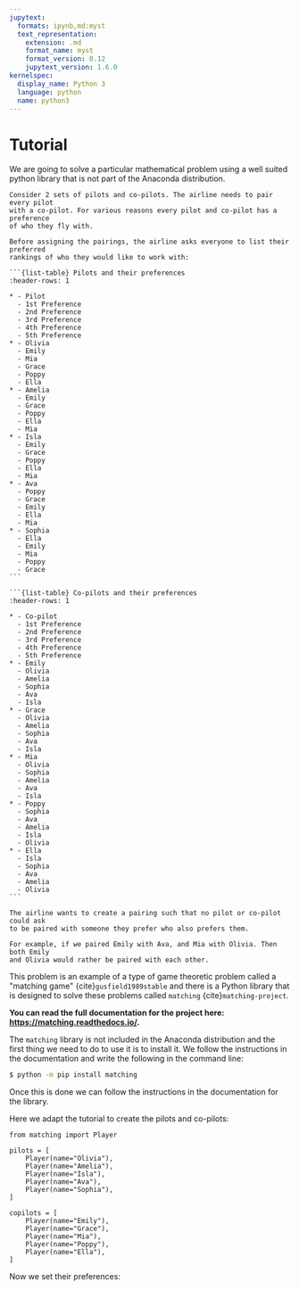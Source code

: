 ```yaml
---
jupytext:
  formats: ipynb,md:myst
  text_representation:
    extension: .md
    format_name: myst
    format_version: 0.12
    jupytext_version: 1.6.0
kernelspec:
  display_name: Python 3
  language: python
  name: python3
---
```


# Tutorial

We are going to solve a particular mathematical problem using a well suited
python library that is not part of the Anaconda distribution.

````{admonition} Problem
Consider 2 sets of pilots and co-pilots. The airline needs to pair every pilot
with a co-pilot. For various reasons every pilot and co-pilot has a preference
of who they fly with.

Before assigning the pairings, the airline asks everyone to list their preferred
rankings of who they would like to work with:

```{list-table} Pilots and their preferences
:header-rows: 1

* - Pilot
  - 1st Preference
  - 2nd Preference
  - 3rd Preference
  - 4th Preference
  - 5th Preference
* - Olivia
  - Emily
  - Mia
  - Grace
  - Poppy
  - Ella
* - Amelia
  - Emily
  - Grace
  - Poppy
  - Ella
  - Mia
* - Isla
  - Emily
  - Grace
  - Poppy
  - Ella
  - Mia
* - Ava
  - Poppy
  - Grace
  - Emily
  - Ella
  - Mia
* - Sophia
  - Ella
  - Emily
  - Mia
  - Poppy
  - Grace
```

```{list-table} Co-pilots and their preferences
:header-rows: 1

* - Co-pilot
  - 1st Preference
  - 2nd Preference
  - 3rd Preference
  - 4th Preference
  - 5th Preference
* - Emily
  - Olivia
  - Amelia
  - Sophia
  - Ava
  - Isla
* - Grace
  - Olivia
  - Amelia
  - Sophia
  - Ava
  - Isla
* - Mia
  - Olivia
  - Sophia
  - Amelia
  - Ava
  - Isla
* - Poppy
  - Sophia
  - Ava
  - Amelia
  - Isla
  - Olivia
* - Ella
  - Isla
  - Sophia
  - Ava
  - Amelia
  - Olivia
```

The airline wants to create a pairing such that no pilot or co-pilot could ask
to be paired with someone they prefer who also prefers them.

For example, if we paired Emily with Ava, and Mia with Olivia. Then both Emily
and Olivia would rather be paired with each other.

````

This problem is an example of a type of game theoretic problem called a
"matching game" {cite}`gusfield1989stable` and there is a Python library that is
designed to solve these problems called `matching` {cite}`matching-project`.

**You can read the full
documentation for the project here: <https://matching.readthedocs.io/>.**

The `matching` library is not included in the Anaconda distribution and the
first thing we need to do to use it is to install it. We follow the instructions
in the documentation and write the following in the command line:

```bash
$ python -m pip install matching
```

Once this is done we can follow the instructions in the documentation for the
library.

Here we adapt the tutorial to create the pilots and co-pilots:

```{code-cell} ipython3
from matching import Player

pilots = [
    Player(name="Olivia"),
    Player(name="Amelia"),
    Player(name="Isla"),
    Player(name="Ava"),
    Player(name="Sophia"),
]

copilots = [
    Player(name="Emily"),
    Player(name="Grace"),
    Player(name="Mia"),
    Player(name="Poppy"),
    Player(name="Ella"),
]
```

Now we set their preferences:
